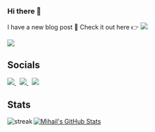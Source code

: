 ### Hi there 👋

I have a new blog post 🎉 Check it out here 👉 [![](https://img.shields.io/website?color=e4740c&style=flat-square&up_message=mihailgaberov.com&url=https%3A%2F%2Fmihailgaberov.com)](https://mihailgaberov.com) 

![](https://komarev.com/ghpvc/?username=mihailgaberov&color=e4740c)

## Socials
[![](https://api.iconify.design/fa-brands:linkedin.svg?height=30&color=%23313131) ](https://www.linkedin.com/in/%F0%9F%91%A8%F0%9F%8F%BB%E2%80%8D%F0%9F%92%BB-mihail-gaberov-6a73b03a/)&nbsp;&nbsp;[![](https://api.iconify.design/fa-brands:github.svg?height=30&color=%23313131) ](https://github.com/mihailgaberov)&nbsp;&nbsp;[![](https://api.iconify.design/fa-brands:twitter.svg?height=30&color=%23313131) ](https://twitter.com/mihailgaberov)


## Stats
<a href="https://github.com/mihailgaberov">
  <img align="center" src="https://github-readme-stats.vercel.app/api?username=mihailgaberov&show_icons=true&line_height=27&count_private=true&title_color=e4740c&text_color=c9cacc&icon_color=e4740c&bg_color=1d1f21" alt="Mihail's GitHub Stats" />
</a>
<a href="https://github.com/mihailgaberov">
  <img align="left" alt="streak" src="http://github-readme-streak-stats.herokuapp.com?user=mihailgaberov&theme=dark" />
</a>
